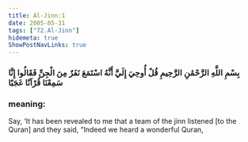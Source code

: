 ```yaml
---
title: Al-Jinn:1
date: 2005-05-31
tags: ["72.Al-Jinn"]
hidemeta: true 
ShowPostNavLinks: true 
---
```

### بِسْمِ اللَّهِ الرَّحْمَٰنِ الرَّحِيمِ قُلْ أُوحِيَ إِلَيَّ أَنَّهُ اسْتَمَعَ نَفَرٌ مِنَ الْجِنِّ فَقَالُوا إِنَّا سَمِعْنَا قُرْآنًا عَجَبًا
### meaning: 
Say, ‘It has been revealed to me that a team of the jinn listened [to the Quran] and they said, “Indeed we heard a wonderful Quran,
